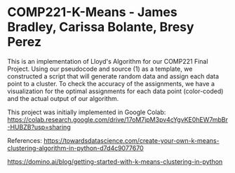 # COMP221-K-Means - James Bradley, Carissa Bolante, Bresy Perez

This is an implementation of Lloyd's Algorithm for our COMP221 Final Project. Using our pseudocode and source (1) as a template, we constructed a script that will generate random data and assign each data point to a cluster. To check the accuracy of the assignments, we have a visualization for the optimal assignments for each data point (color-coded) and the actual output of our algorithm.

This project was initially implemented in Google Colab: https://colab.research.google.com/drive/17oM7jpM3pv4cYgvKE0hEW7mbBr-HUBZB?usp=sharing

References:
https://towardsdatascience.com/create-your-own-k-means-clustering-algorithm-in-python-d7d4c9077670

https://domino.ai/blog/getting-started-with-k-means-clustering-in-python

